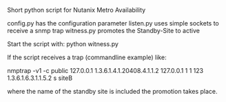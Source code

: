 Short python script for Nutanix Metro Availability

config.py has the configuration parameter
listen.py uses simple sockets to receive a snmp trap
witness.py promotes the Standby-Site to active

Start the script with: python witness.py

If the script receives a trap (commandline example) like:

nmptrap -v1 -c public 127.0.0.1 1.3.6.1.4.1.20408.4.1.1.2 127.0.0.1 1 1 123 1.3.6.1.6.3.1.1.5.2 s siteB

where the name of the standby site is included the promotion takes place.
